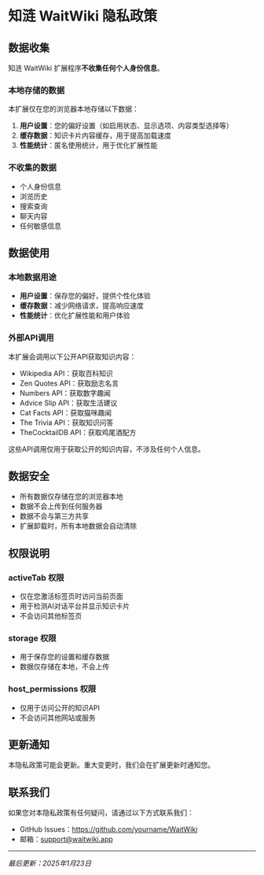 # 知涟 WaitWiki 隐私政策

## 数据收集

知涟 WaitWiki 扩展程序**不收集任何个人身份信息**。

### 本地存储的数据

本扩展仅在您的浏览器本地存储以下数据：

1. **用户设置**：您的偏好设置（如启用状态、显示选项、内容类型选择等）
2. **缓存数据**：知识卡片内容缓存，用于提高加载速度
3. **性能统计**：匿名使用统计，用于优化扩展性能

### 不收集的数据

- 个人身份信息
- 浏览历史
- 搜索查询
- 聊天内容
- 任何敏感信息

## 数据使用

### 本地数据用途

- **用户设置**：保存您的偏好，提供个性化体验
- **缓存数据**：减少网络请求，提高响应速度
- **性能统计**：优化扩展性能和用户体验

### 外部API调用

本扩展会调用以下公开API获取知识内容：

- Wikipedia API：获取百科知识
- Zen Quotes API：获取励志名言
- Numbers API：获取数字趣闻
- Advice Slip API：获取生活建议
- Cat Facts API：获取猫咪趣闻
- The Trivia API：获取知识问答
- TheCocktailDB API：获取鸡尾酒配方

这些API调用仅用于获取公开的知识内容，不涉及任何个人信息。

## 数据安全

- 所有数据仅存储在您的浏览器本地
- 数据不会上传到任何服务器
- 数据不会与第三方共享
- 扩展卸载时，所有本地数据会自动清除

## 权限说明

### activeTab 权限
- 仅在您激活标签页时访问当前页面
- 用于检测AI对话平台并显示知识卡片
- 不会访问其他标签页

### storage 权限
- 用于保存您的设置和缓存数据
- 数据仅存储在本地，不会上传

### host_permissions 权限
- 仅用于访问公开的知识API
- 不会访问其他网站或服务

## 更新通知

本隐私政策可能会更新。重大变更时，我们会在扩展更新时通知您。

## 联系我们

如果您对本隐私政策有任何疑问，请通过以下方式联系我们：
- GitHub Issues：https://github.com/yourname/WaitWiki
- 邮箱：support@waitwiki.app

---

*最后更新：2025年1月23日*
